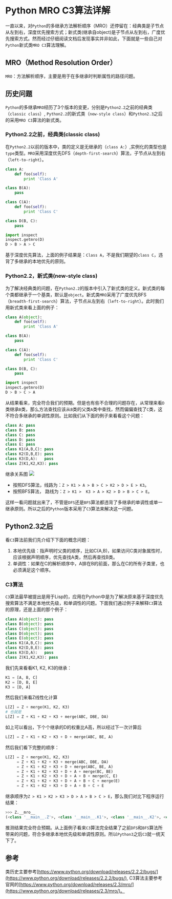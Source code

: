 # Python MRO C3算法详解

一直以来，对`Python`的多继承方法解析顺序（MRO）还停留在：经典类是子节点从左到右，深度优先搜索方式；新式类(继承自object)是子节点从左到右，广度优先搜索方式。然而经过仔细阅读文档后发现事实并非如此，下面就是一些自己对`Python`新式类`MRO C3`算法理解。

## MRO（Method Resolution Order）

`MRO`：方法解析顺序，主要是用于在多继承时判断属性的路径问题。

## 历史问题

`Python`的多继承`MRO`经历了3个版本的变更，分别是`Python2.2`之前的经典类（`classic class`）, `Python2.2`的新式类（`new-style class`）和`Python2.3`之后的采用`MRO C3`算法的新式类。

### Python2.2之前，经典类(classic class)

在`Python2.2`以前的版本中，类的定义是无继承的（`class A:`）,实例化的类型也是`type`类型。`MRO`采用深度优先DFS（`depth-first-search`）算法，子节点从左到右（`left-to-right`）。

```python
class A:
    def foo(self):
        print 'Class A'

class B(A):
    pass

class C(A):
    def foo(self):
        print 'Class C'

class D(B, C):
    pass

import inspect
inspect.getmro(D)
D > B > A > C
```

基于深度优先算法，上面的例子结果是：`Class A`，不是我们期望的`class C`，违背了多继承的本地优先的原则。

### Python2.2，新式类(new-style class)

为了解决经典类的问题，在`Python2.2`的版本中引入了新式类的定义。新式类的每个类都继承于一个基类，默认是`object`。新式类`MRO`采用了广度优先BFS（`breadth-first-search`）算法，子节点从左到右（`left-to-right`）。此时我们用新式类来看上面的例子：

```python
class A(object):
    def foo(self):
        print 'Class A'

class B(A):
    pass

class C(A):
    def foo(self):
        print 'Class C'

class D(B, C):
    pass

import inspect
inspect.getmro(D)
D > B > C > A
```

从结果看来，完全符合我们的预期。但是也有些不合理的问题存在，从常理来看`D`类继承`B`类，那么方法查找应该从`B`类的父类`A`类中查找，然而偏偏查找了`C`类，这不符合多继承的单调性原则。比如我们从下面的例子来看看这个问题：

```python
class A: pass
class B: pass
class C: pass
class D: pass
class E: pass
class K1(A,B,C): pass
class K2(D,B,E): pass
class K3(D,A):   pass
class Z(K1,K2,K3): pass
```

继承关系图 ![](http://7xrszf.com1.z0.glb.clouddn.com/mro.png)

* 按照DFS算法，线路为：`Z > K1 > A > B > C > K2 > D > E > K3`。
* 按照BFS算法， 路线为：`Z > K1 >  K3 > A > K2 > D > B > C > E`。

这样一看问题就出来了，不管是`DFS`还是`BFS`算法都违背了多继承的单调性或单一继承原则。所以之后的`Python`版本采用了`C3`算法来解决这一问题。

## Python2.3之后

看`C3`算法前我们先介绍下下面的概念问题：

1. 本地优先级：指声明时父类的顺序，比如C(A,B)，如果访问C类对象属性时，应该根据声明顺序，优先查找A类，然后再查找B类。
2. 单调性：如果在C的解析顺序中，A排在B的前面，那么在C的所有子类里，也必须满足这个顺序。

### C3算法

`C3`算法最早被提出是用于Lisp的，应用在Python中是为了解决原来基于深度优先搜索算法不满足本地优先级，和单调性的问题。下面我们通过例子来解释`C3`算法的原理，还是上面的那个例子：

```python
class A(object): pass
class B(object): pass
class C(object): pass
class D(object): pass
class E(object): pass
class K1(A,B,C): pass
class K2(D,B,E): pass
class K3(D,A):   pass
class Z(K1,K2,K3): pass
```

我们先来看看K1, K2, K3的继承：

```python
K1 = [A, B, C]
K2 = [D, B, E]
K3 = [D, A]
```

然后我们来看Z线性化计算

```python
L[Z] = Z + merge(K1, K2, K3)
# 也就是
L[Z] = Z + K1 + K2 + K3 + merge(ABC, DBE, DA)
```

如上可以看出，下个个继承的D的权重比A高，所以经过下一次计算后

```python
L[Z] = Z + K1 + K2 + K3 + D + merge(ABC, BE, A)
```

然后我们看下完整的顺序：

```python
L[Z] = Z + merge(K1, K2, K3)
     = Z + K1 + K2 + K3 + merge(ABC, DBE, DA)
     = Z + K1 + K2 + K3 + D + merge(ABC, BE, A)
     = Z + K1 + K2 + K3 + D + A + merge(BC, BE)
     = Z + K1 + K2 + K3 + D + A + B + merge(C, E)
     = Z + K1 + K2 + K3 + D + A + B + C + merge(E)
     = Z + K1 + K2 + K3 + D + A + B + C + E
```

继承顺序为`Z > K1 > K2 > K3 > D > A > B > C > E`，那么我们对比下程序运行结果：

```python
>>> Z.__mro__
(<class '__main__.Z'>, <class '__main__.K1'>, <class '__main__.K2'>, <class '__main__.K3'>, <class '__main__.D'>, <class '__main__.A'>, <class '__main__.B'>, <class '__main__.C'>, <class '__main__.E'>, <type 'object'>)
```

推测结果完全符合预期。从上面例子看来`C3`算法完全结果了之前`DFS`和`BFS`算法所带来的问题，符合多继承本地优先级和单调性原则。所以`Python3`之后`C3`就一统天下了。

## 参考

类历史主要参考[https://www.python.org/download/releases/2.2.2/bugs/](https://www.python.org/download/releases/2.2.2/bugs/), C3算法主要参考官网的[https://www.python.org/download/releases/2.3/mro/](https://www.python.org/download/releases/2.3/mro/)。
